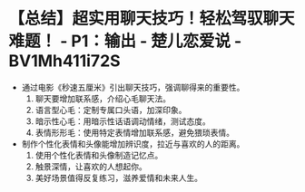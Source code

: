 # 【总结】超实用聊天技巧！轻松驾驭聊天难题！ - P1：输出 - 楚儿恋爱说 - BV1Mh411i72S

-   通过电影《秒速五厘米》引出聊天技巧，强调聊得来的重要性。
    1.  聊天要增加联系感，介绍心毛聊天法。
    2.  语言型心毛：定制专属口头语，加深印象。
    3.  暗示性心毛：用暗示性话语调动情绪，测试态度。
    4.  表情形形毛：使用特定表情增加联系感，避免猥琐表情。
-   制作个性化表情和头像能增加辨识度，拉近与喜欢的人的距离。
    1.  使用个性化表情和头像制造记忆点。
    2.  触景深情，让喜欢的人想起你。
    3.  美好场景值得反复练习，滋养爱情和未来人生。